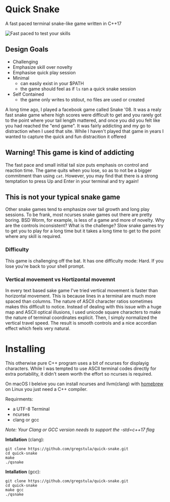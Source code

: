 # Quick Snake
A fast paced terminal snake-like game written in C++17

![Fast paced to test your skills](https://github.com/gregstula/quick-snake/blob/master/images/qsnake.gif)


## Design Goals ##
- Challenging
- Emphasize skill over novelty
- Emphasise quick play session
- Minimal
  - can easily exist in your $PATH
  - the game should feel as if `ls` ran a quick snake session
- Self Contained
  - the game only writes to stdout, no files are used or created

A long time ago, I played a facebook game called Snake '08. It was a realy fast snake game where high scores were difficult to get and you rarely got to the point where your tail length mattered, and once you did you felt like you had reached the "end game". It was fairly addicting and my go to distraction when I used that site. While I haven't played that game in years I wanted to capture the quick and fun distracition it offered

## Warning! This game is kind of addicting ##
The fast pace and small initial tail size puts emphasis on control and reaction time. The game quits when you lose, so as to not be a bigger commitment than using `cat`. However, you may find that there is a strong temptation to press Up and Enter in your terminal and try again!

## This is not your typical snake game ##
Other snake games tend to emphasize over tail growth and long play sessions. To be frank, most ncurses snake games out there are pretty boring. BSD Worm, for example, is less of a game and more of novelty. Why are the controls inconsistent? What is the challenge? Slow snake games try to get you to play for a long time but it takes a long time to get to the point where any skill is required.

### Difficulty ###
This game is challenging off the bat. It has one difficulty mode: Hard. If you lose you're back to your shell prompt.

### Vertical movement vs Hortizontal movemnt ###
In every text based sake game I've tried vertical movement is faster than horizontal movement. This is because lines in a terminal are much more spaced than columns. The nature of ASCII character ratios sometimes makes this difficult to notice. Instead of dealing with this issue with a huge map and ASCII optical illusions, I used unicode square characters to make the nature of terminal coordinates explicit. Then, I simply normalized the vertical travel speed. The result is smooth controls and a nice accordian effect which feels very natural.

# Installing #
This otherwise pure C++ program uses a bit of ncurses for displayig characters. While I was tempted to use ASCII terminal codes directly for extra portability, it didn't seem worth the effort so ncurses is required. 

On macOS I beleive you can install ncurses and llvm(clang) with [homebrew](https://brew.sh/) on Linux you just need a C++ compiler.

Requirments:
  - a UTF-8 Terminal
  - ncurses
  - clang or gcc
  
*Note: Your Clang or GCC version needs to support the -std=c++17 flag*

**Intallation** (clang):

    git clone https://github.com/gregstula/quick-snake.git
    cd quick-snake
    make
    ./qsnake

**Intallation** (gcc):
    
    git clone https://github.com/gregstula/quick-snake.git
    cd quick-snake
    make gcc
    ./qsnake

